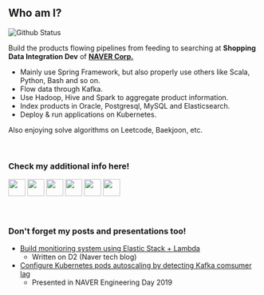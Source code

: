 ## Who am I?

![Github Status](https://github-readme-stats.vercel.app/api?username=occidere&count_private=true&show_icons=true)

Build the products flowing pipelines from feeding to searching at **Shopping Data Integration Dev** of **[NAVER Corp.](https://www.navercorp.com/)** 
- Mainly use Spring Framework, but also properly use others like Scala, Python, Bash and so on.
- Flow data through Kafka.
- Use Hadoop, Hive and Spark to aggregate product information.
- Index products in Oracle, Postgresql, MySQL and Elasticsearch.
- Deploy & run applications on Kubernetes.

Also enjoying solve algorithms on Leetcode, Baekjoon, etc.

<br>


### Check my additional info here!
<div align="left">
    <a target="_blank" href="https://www.acmicpc.net/user/occidere"><img src="https://postfiles.pstatic.net/MjAxOTEyMjRfMjA5/MDAxNTc3MTkyNTc5Mjkx.p_Tb59oUPn3vNNRJKnSZWPTkdxywV0MRotMO8ARxFm8g.4Asj8GBetDaak_IRqUuIZirj7I52VXmA6ppxj25RI80g.PNG.occidere/boj.png?type=w773" width="34"></a>
    <a target="_blank" href="https://github.com/occidere"><img src="https://postfiles.pstatic.net/MjAxOTEyMjRfMjA2/MDAxNTc3MTkyNjQxMTE2.gKbaF34cMk4H7gGeNL6OO6ARFXgrxra1iSvn3DRFzAMg.TWVLm42SKE4yDn_eMTaU9BGEnU2YSbEV0pf8bHM0UjEg.PNG.occidere/GitHub-Mark-120px-plus.png?type=w773" width="34"></a>
    <a target="_blank" href="https://leetcode.com/occidere/"><img src="https://postfiles.pstatic.net/MjAxOTEyMjRfMTk3/MDAxNTc3MTg4NDQzMTIy.n_jenY3BIC-He28ImL6vn8vg0z9UYs_BRkKKPHedfc8g.a4GQ31rz_ZGbJgDI54-dxdi4H4cB4Ce0XrK628CcM-og.PNG.occidere/SE-14b86d8e-1155-4ec3-8d67-546e1ebbe9d3.png?type=w773" width="34"></a>
    <a target="_blank" href="https://stackoverflow.com/users/7110084/occidere"><img src="https://postfiles.pstatic.net/MjAxOTEyMjRfMTk0/MDAxNTc3MTkyNjgwNDUx.qFUpU_hMNZlpNcwmIOY8elNvGXEAwDPzJvrdD-0aWOIg.U8ESjAzaZYJYJoLYGDbk8N6QEiZWeOEIbGoY4VJBzc4g.PNG.occidere/stackoverflow-512.png?type=w773" width="34"></a>
    <a target="_blank" href="https://www.linkedin.com/in/sungjun-lee/"><img src="https://postfiles.pstatic.net/MjAxOTEyMjRfODYg/MDAxNTc3MTkyMTc4OTc3.qeoVgMlHyM-yRMraNaqGOhVQPWcWF1mr6LqQA1sZSZgg.xUnzMz4CwlPz5RaCYklHc0qnfs94KIgbhRZe0h9tCZQg.JPEG.occidere/SE-28328066-440e-4064-b86f-9ca78c93b191.jpg?type=w773" width="34"></a>
    <a target="_blank" href="https://occidere.blog.me"><img src="https://postfiles.pstatic.net/MjAxOTEyMzBfMjQ3/MDAxNTc3Njg5NDIzNTM4.Bb4I_JcTmoJTw5QopVY1_2-fFosbZUPz9j35wERCsDQg._fb8TvSH60N4X1xSHHEtnn_uLKlrSHejTymmPLVXXr8g.PNG.occidere/NAVER_BLOG_LOGO.png?type=w773" width="34"></a>
</div>

<br>
<br>

### Don't forget my posts and presentations too!
- [Build monitioring system using Elastic Stack + Lambda](https://d2.naver.com/helloworld/9878588)
    - Written on D2 (Naver tech blog)
- [Configure Kubernetes pods autoscaling by detecting Kafka comsumer lag](https://blog.naver.com/occidere/221758990374)
    - Presented in NAVER Engineering Day 2019
